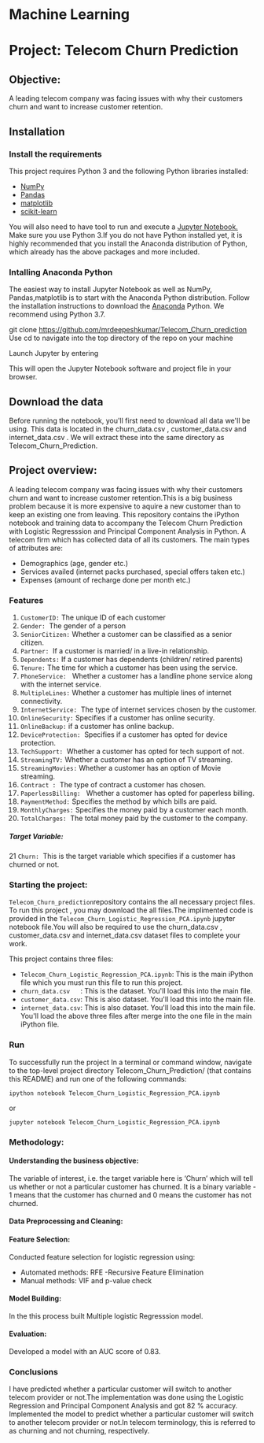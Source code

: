 # Machine Learning 
# Project: Telecom Churn Prediction 
## Objective: 
A leading telecom company was facing issues with why their customers churn and want to increase customer retention.

## Installation
### Install the requirements 
This project requires Python 3 and the following Python libraries installed:

* [NumPy](http://www.numpy.org/) 
* [Pandas](http://pandas.pydata.org/)
* [matplotlib](http://matplotlib.org/)
* [scikit-learn](http://scikit-learn.org/stable/)

You will also need to have tool to run and execute a [Jupyter Notebook.](http://ipython.org/index.html)
Make sure you use Python 3.If you do not have Python installed yet, it is highly recommended that you install the Anaconda distribution of Python, which already has the above packages and more included.

### Intalling Anaconda Python
The easiest way to install Jupyter Notebook as well as NumPy, Pandas,matplotlib is to start with the Anaconda Python distribution.
Follow the installation instructions to download the [Anaconda](https://www.anaconda.com/distribution/) Python. We recommend using Python 3.7.

git clone https://github.com/mrdeepeshkumar/Telecom_Churn_prediction Use cd to navigate into the top directory of the repo on your machine

Launch Jupyter by entering

This will open the Jupyter Notebook software and project file in your browser. 
## Download the data 
Before running the notebook, you'll first need to download all data we'll be using. This data is located in the churn_data.csv , customer_data.csv and internet_data.csv . We will extract these into the same directory as Telecom_Churn_Prediction.

## Project overview:
A leading telecom company was facing issues with why their customers churn and want to increase customer retention.This is a big business problem because it is more expensive to aquire a new customer than to keep an existing one from leaving. This repository contains the iPython notebook and training data to accompany the Telecom Churn Prediction with Logistic Regresssion and Principal Component Analysis in Python.
A telecom firm which has collected data of all its customers. The main types of attributes are:

* Demographics (age, gender etc.)
* Services availed (internet packs purchased, special offers taken etc.)
* Expenses (amount of recharge done per month etc.)
### Features 
1.  `CustomerID:` The unique ID of each customer
2.	`Gender:` 	The gender of a person
3.	`SeniorCitizen:`	Whether a customer can be classified as a senior citizen.
4.	`Partner:` 	If a customer is married/ in a live-in relationship.
5.	`Dependents:`	If a customer has dependents (children/ retired parents)
6.	`Tenure:`	The time for which a customer has been using the service.
7.	`PhoneService:`  	Whether a customer has a landline phone service along with the internet service.
8.	`MultipleLines:`	Whether a customer has multiple lines of internet connectivity.
9.	`InternetService:` 	The type of internet services chosen by the customer.
10.	`OnlineSecurity:` Specifies if a customer has online security.
11.  `OnlineBackup:` if a customer has online backup.
12.  `DeviceProtection:` 	Specifies if a customer has opted for device protection.
13.	`TechSupport:` 	Whether a customer has opted for tech support of not.
14.	`StreamingTV:` Whether a customer has an option of TV streaming.
15.	`StreamingMovies:` Whether a customer has an option of Movie streaming.
16.	`Contract :` 	The type of contract a customer has chosen.
17.	`PaperlessBilling:`  	Whether a customer has opted for paperless billing.
18.	`PaymentMethod:` Specifies the method by which bills are paid.
19.	`MonthlyCharges:` Specifies the money paid by a customer each month.
20.	`TotalCharges:` 	The total money paid by the customer to the company.
##### Target Variable:
21	`Churn:`  This is the target variable which specifies if a customer has churned or not. 

### Starting the project:
`Telecom_Churn_prediction`repository contains the all necessary project files. To run this project , you may download the all files.The implimented code is provided in the `Telecom_Churn_Logistic_Regression_PCA.ipynb` jupyter notebook file.You will also be required to use the churn_data.csv , customer_data.csv and internet_data.csv dataset files to complete your work. 

This project contains three files:
* `Telecom_Churn_Logistic_Regression_PCA.ipynb`: This is the main iPython file which you must run this file to run this project.
* `churn_data.csv	`: This is the dataset. You'll load this into the main file.
* `customer_data.csv`: This is also dataset. You'll load this into the main file.
* `internet_data.csv`: This is also dataset. You'll load this into the main file.
You'll load the above three files after merge into the one file in the main iPython file. 

### Run
To successfully run the project In a terminal or command window, navigate to the top-level project directory Telecom_Churn_Prediction/ (that contains this README) and run one of the following commands:
     
    ipython notebook Telecom_Churn_Logistic_Regression_PCA.ipynb
  or
    
    jupyter notebook Telecom_Churn_Logistic_Regression_PCA.ipynb
    
### Methodology:
#### Understanding the business objective: 
The variable of interest, i.e. the target variable here is ‘Churn’ which will tell us whether or not a particular customer has churned. It is a binary variable - 1 means that the customer has churned and 0 means the customer has not churned.
#### Data Preprocessing and Cleaning:
#### Feature Selection:
Conducted feature selection for logistic regression using:
* Automated methods: RFE -Recursive Feature Elimination
* Manual methods: VIF and p-value check
#### Model Building:
In the this process built Multiple logistic Regresssion model.
#### Evaluation:
  Developed a model with an AUC score of 0.83.
### Conclusions
I have predicted whether a particular customer will switch to another telecom provider or not.The implementation was done using the Logistic Regression and Principal Component Analysis and got 82 % accuracy. Implemented the model to predict whether a particular customer will switch to another telecom provider or not.In telecom terminology, this is referred to as churning and not churning, respectively.
